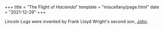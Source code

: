 +++
title = "The Flight of _Hacienda_"
template = "miscellany/page.html"
date = "2021-12-29"
+++

Lincoln Logs were invented by Frank Lloyd Wright's second son, [John](https://en.wikipedia.org/wiki/John_Lloyd_Wright).
